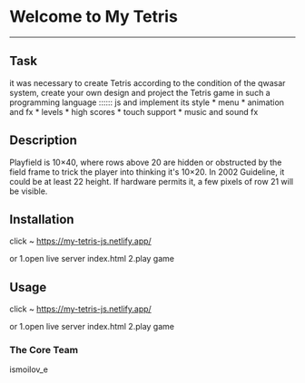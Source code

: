 # Welcome to My Tetris
***

## Task
it was necessary to create Tetris according to the condition of the qwasar system,
create your own design and project the Tetris game in such a programming language :::::: js 
and implement its style 
        * menu
        * animation and fx
        * levels
        * high scores
        * touch support
        * music and sound fx

## Description
Playfield is 10×40, where rows above 20 are hidden or obstructed by the field frame
to trick the player into thinking it's 10×20.
In 2002 Guideline, it could be at least 22 height.
If hardware permits it, a few pixels of row 21 will be visible.
## Installation
click ~
https://my-tetris-js.netlify.app/

or
1.open live server index.html
2.play game
## Usage

click ~
https://my-tetris-js.netlify.app/

or
1.open live server index.html
2.play game
### The Core Team
ismoilov_e
